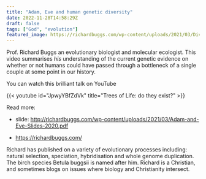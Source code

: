 ```yaml
---
title: "Adam, Eve and human genetic diversity"
date: 2022-11-28T14:58:29Z
draft: false
tags: ["God", "evolution"]
featured_image: https://richardbuggs.com/wp-content/uploads/2021/03/Diversity-1568x558.png
---
```


Prof. Richard Buggs an evolutionary biologist and molecular ecologist. This video summarises *his* understanding of the current genetic evidence on whether or not humans could have passed through a bottleneck of a single couple at some point in our history.

You can watch this brilliant talk on YouTube

{{< youtube id="JpwyYBfZdVk" title="Trees of Life: do they exist?" >}}

Read more: 

* slide: http://richardbuggs.com/wp-content/uploads/2021/03/Adam-and-Eve-Slides-2020.pdf

* https://richardbuggs.com/

Richard has published on a variety of evolutionary processes including: natural selection, speciation, hybridisation and whole genome duplication. The birch species Betula buggsii is named after him. Richard is a Christian, and sometimes blogs on issues where biology and Christianity intersect.

